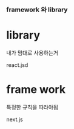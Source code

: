### framework 와 library 


# library 

내가 맘대로 사용하는거 

react.jsd

# frame work 

특정한 규칙을 따라야됨 

next.js